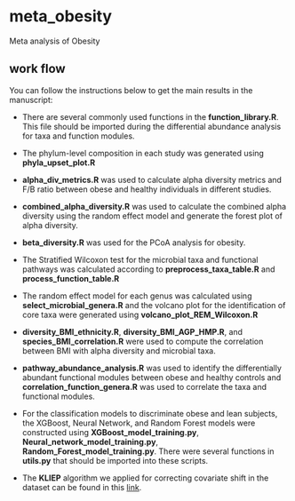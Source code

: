 # meta_obesity
Meta analysis of Obesity

## work flow
You can follow the instructions below to get the main results in the manuscript:

- There are several commonly used functions in the **function_library.R**. This file should be imported during the differential abundance analysis for taxa and function modules.
 
- The phylum-level composition in each study was generated using **phyla_upset_plot.R**

- **alpha_div_metrics.R** was used to calculate alpha diversity metrics and F/B ratio between obese and healthy individuals in different studies.

- **combined_alpha_diversity.R** was used to calculate the combined alpha diversity using the random effect model and generate the forest plot of alpha diversity.

- **beta_diversity.R** was used for the PCoA analysis for obesity.

- The Stratified Wilcoxon test for the microbial taxa and functional pathways was calculated according to **preprocess_taxa_table.R** and **process_function_table.R**

- The random effect model for each genus was calculated using **select_microbial_genera.R** and the volcano plot for the identification of core taxa were generated using **volcano_plot_REM_Wilcoxon.R**

- **diversity_BMI_ethnicity.R**, **diversity_BMI_AGP_HMP.R**, and **species_BMI_correlation.R** were used to compute the correlation between BMI with alpha diversity and microbial taxa.

- **pathway_abundance_analysis.R** was used to identify the differentially abundant functional modules between obese and healthy controls and **correlation_function_genera.R** was used to correlate the taxa and functional modules.

- For the classification models to discriminate obese and lean subjects, the XGBoost, Neural Network, and Random Forest models were constructed using **XGBoost_model_training.py**, **Neural_network_model_training.py**, **Random_Forest_model_training.py**. There were several functions in **utils.py** that should be imported into these scripts.

- The **KLIEP** algorithm we applied for correcting covariate shift in the dataset can be found in this [link](https://github.com/srome/pykliep).
